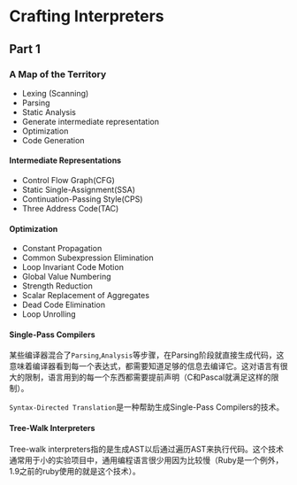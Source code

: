 # Crafting Interpreters

##  Part 1

### A Map of the Territory

- Lexing (Scanning)
- Parsing
- Static Analysis
- Generate intermediate representation
- Optimization
- Code Generation

#### Intermediate Representations

- Control Flow Graph(CFG)
- Static Single-Assignment(SSA)
- Continuation-Passing Style(CPS)
- Three Address Code(TAC)

#### Optimization

- Constant Propagation
- Common Subexpression Elimination
- Loop Invariant Code Motion
- Global Value Numbering
- Strength Reduction
- Scalar Replacement of Aggregates
- Dead Code Elimination
- Loop Unrolling

#### Single-Pass Compilers

某些编译器混合了`Parsing`,`Analysis`等步骤，在Parsing阶段就直接生成代码，这意味着编译器看到每一个表达式，都需要知道足够的信息去编译它。这对语言有很大的限制，语言用到的每一个东西都需要提前声明（C和Pascal就满足这样的限制）。

`Syntax-Directed Translation`是一种帮助生成Single-Pass Compilers的技术。

#### Tree-Walk Interpreters

Tree-walk interpreters指的是生成AST以后通过遍历AST来执行代码。这个技术通常用于小的实验项目中，通用编程语言很少用因为比较慢（Ruby是一个例外，1.9之前的ruby使用的就是这个技术）。
